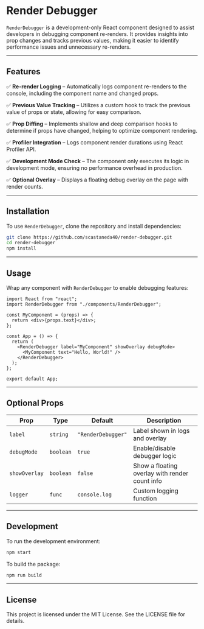 # Render Debugger

`RenderDebugger` is a development-only React component designed to assist developers in debugging component re-renders. It provides insights into prop changes and tracks previous values, making it easier to identify performance issues and unnecessary re-renders.

---

## Features

✅ **Re-render Logging** – Automatically logs component re-renders to the console, including the component name and changed props.

✅ **Previous Value Tracking** – Utilizes a custom hook to track the previous value of props or state, allowing for easy comparison.

✅ **Prop Diffing** – Implements shallow and deep comparison hooks to determine if props have changed, helping to optimize component rendering.

✅ **Profiler Integration** – Logs component render durations using React Profiler API.

✅ **Development Mode Check** – The component only executes its logic in development mode, ensuring no performance overhead in production.

✅ **Optional Overlay** – Displays a floating debug overlay on the page with render counts.

---

## Installation

To use `RenderDebugger`, clone the repository and install dependencies:

```bash
git clone https://github.com/scastaneda40/render-debugger.git
cd render-debugger
npm install
```

---

## Usage

Wrap any component with `RenderDebugger` to enable debugging features:

```tsx
import React from "react";
import RenderDebugger from "./components/RenderDebugger";

const MyComponent = (props) => {
  return <div>{props.text}</div>;
};

const App = () => {
  return (
    <RenderDebugger label="MyComponent" showOverlay debugMode>
      <MyComponent text="Hello, World!" />
    </RenderDebugger>
  );
};

export default App;
```

---

## Optional Props

| Prop          | Type      | Default            | Description                                    |
| ------------- | --------- | ------------------ | ---------------------------------------------- |
| `label`       | `string`  | `"RenderDebugger"` | Label shown in logs and overlay                |
| `debugMode`   | `boolean` | `true`             | Enable/disable debugger logic                  |
| `showOverlay` | `boolean` | `false`            | Show a floating overlay with render count info |
| `logger`      | `func`    | `console.log`      | Custom logging function                        |

---

## Development

To run the development environment:

```bash
npm start
```

To build the package:

```bash
npm run build
```

---

## License

This project is licensed under the MIT License. See the LICENSE file for details.
